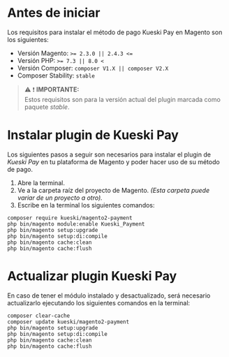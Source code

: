 # Antes de iniciar
Los requisitos para instalar el método de pago Kueski Pay en Magento son los siguientes:

* Versión Magento: `>= 2.3.0 || 2.4.3 <=`
* Versión PHP: `>= 7.3 || 8.0 <`
* Versión Composer: `composer V1.X || composer V2.X`
* Composer Stability: `stable`

> :warning: :heavy_exclamation_mark: **IMPORTANTE:**  
> Estos requisitos son para la versión actual del plugin marcada como paquete _stable_. 

# Instalar plugin de Kueski Pay
Los siguientes pasos a seguir son necesarios para instalar el plugin de _Kueski Pay_ en tu plataforma de Magento y poder hacer uso de su método de pago. 

1. Abre la terminal.
2. Ve a la carpeta raíz del proyecto de Magento. _(Esta carpeta puede variar de un proyecto a otro)._
3. Escribe en la terminal los siguientes comandos: <br>
```
composer require kueski/magento2-payment
php bin/magento module:enable Kueski_Payment
php bin/magento setup:upgrade
php bin/magento setup:di:compile
php bin/magento cache:clean
php bin/magento cache:flush
```
# Actualizar plugin Kueski Pay
En caso de tener el módulo instalado y desactualizado, será necesario actualizarlo ejecutando los siguientes comandos en la terminal:

```
composer clear-cache
composer update kueski/magento2-payment
php bin/magento setup:upgrade
php bin/magento setup:di:compile
php bin/magento cache:clean
php bin/magento cache:flush
```


